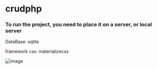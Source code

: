 # crudphp

### To run the project, you need to place it on a server, or local server

DataBase: sqlite

framework css: materializecss


![image](https://user-images.githubusercontent.com/77461960/135497662-3fda3936-0191-4493-b663-88d2f85b5eda.png)
